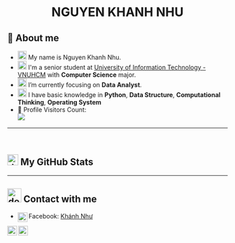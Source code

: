 <h1 align="center">
  <b>NGUYEN KHANH NHU</b>
</h1>

## 👋 About me
- <a href="https://www.flaticon.com/search?word=name&color=color"><img src="https://cdn-icons-png.flaticon.com/512/1077/1077012.png" width="20px" height="20px" alt="devilish"></a> My name is Nguyen Khanh Nhu.
- <a href="https://www.flaticon.com/search?word=education&color=color"><img src="https://cdn-icons-png.flaticon.com/512/3197/3197967.png" width="20px" height="20px" alt="devilish"></a> I'm a senior student at [University of Information Technology - VNUHCM](https://en.uit.edu.vn/overview-vnuhcm-university-information-technology) with **Computer Science** major.
- <a href="https://www.flaticon.com/search?word=data%20analyst&color=color"><img src="https://cdn-icons-png.flaticon.com/512/8637/8637114.png" width="20px" height="20px" alt="devilish"></a> I’m currently focusing on **Data Analyst**.
- <a href="https://www.flaticon.com/search?word=knowledge%20base&color=color"><img src="https://cdn-icons-png.flaticon.com/512/1946/1946042.png" width="20px" height="20px" alt="devilish"></a> I have basic knowledge in **Python**, **Data Structure**, **Computational Thinking**, **Operating System**
- 🎢 Profile Visitors Count:  
![](https://komarev.com/ghpvc/?username=nqnhu&color=blueviolet)

---------------------------------------------------------------

<br>
<h2> <a href="https://www.flaticon.com/search?word=statistic&color=color"><img src="https://cdn-icons-png.flaticon.com/512/4064/4064936.png" width="25px" height="25px" alt="devilish"></a> My GitHub Stats </h2>

-------------------------------------------------------------
 ## <a href="https://www.flaticon.com/search?word=contact&color=color"><img src="https://cdn-icons-png.flaticon.com/512/2343/2343694.png" width="32px" height="32px" alt="devilish"></a> Contact with me
 
 - <img align="left" alt="Dave's Facebook" width="22px" src="https://facebookbrand.com/wp-content/uploads/2019/04/f_logo_RGB-Hex-Blue_512.png?w=512&h=512" /> Facebook: [Khánh Như](https://www.instagram.com/nq.nhuuu/) 


 <a href="https://www.instagram.com/nq.nhuuu/">
  <img align="left" alt="Dave's Instagram" width="22px" src="https://upload.wikimedia.org/wikipedia/commons/thumb/a/a5/Instagram_icon.png/600px-Instagram_icon.png" />
</a>
 
<a href="https://wwww.facebook.com/nqnhuuu/">
  <img align="left" alt="Dave's Facebook" width="22px" src="https://facebookbrand.com/wp-content/uploads/2019/04/f_logo_RGB-Hex-Blue_512.png?w=512&h=512" />
</a>





<!--

Here are some ideas to get you started:

- 🔭 I’m currently working on ...
- 🌱 I’m currently learning ...
- 👯 I’m looking to collaborate on ...
- 🤔 I’m looking for help with ...
- 💬 Ask me about ...
- 📫 How to reach me: ...
- 😄 Pronouns: ...
- ⚡ Fun fact: ...
-->

